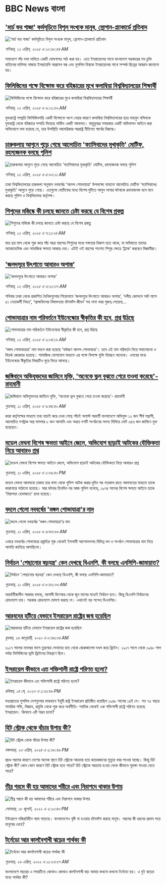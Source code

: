 # BBC News বাংলা## ['মার্চ ফর গাজা' কর্মসূচিতে বিপুল সংখ্যক মানুষ, স্লোগান-প্ল্যাকার্ডে প্রতিবাদ](https://www.bbc.com/bengali/articles/cdxnvxwn5d2o?at_campaign=githubrss)!['মার্চ ফর গাজা' কর্মসূচিতে বিপুল সংখ্যক মানুষ, স্লোগান-প্ল্যাকার্ডে প্রতিবাদ](https://ichef.bbci.co.uk/ace/standard/240/cpsprodpb/dc44/live/63ea5970-1784-11f0-a967-777a0baaf8c3.jpg)_শনিবার, ১২ এপ্রিল, ২০২৫ এ ১০:৩৮:৪৪ AM_সমাবেশে পাঁচ দফা দাবিতে একটি ঘোষণাপত্র পাঠ করা হয়। এতে ইসরায়েলের সাথে বাংলাদেশ সরকারের সব চুক্তি বাতিলের দাবিসহ গাজায় ইসরায়েলি আগ্রাসন বন্ধ এবং মুসলিম বিশ্বকে ইসরায়েলের সাথে সম্পর্ক ছিন্নের আহ্বান জানানো হয়।## [ফিলিস্তিনের পক্ষে বিক্ষোভ করে বহিষ্কারের মুখে কলাম্বিয়া বিশ্ববিদ্যালয়ের শিক্ষার্থী](https://www.bbc.com/bengali/articles/c0qngk9d5gxo?at_campaign=githubrss)![ফিলিস্তিনের পক্ষে বিক্ষোভ করে বহিষ্কারের মুখে কলাম্বিয়া বিশ্ববিদ্যালয়ের শিক্ষার্থী](https://ichef.bbci.co.uk/ace/standard/240/cpsprodpb/9630/live/105435f0-1767-11f0-a455-cf1d5f751d2f.jpg)_শনিবার, ১২ এপ্রিল, ২০২৫ এ ৯:১২:৫৯ AM_যুক্তরাষ্ট্রে সম্প্রতি ফিলিস্তিনপন্থি একটি বিক্ষোভে অংশ নেয়ার কারণে কলাম্বিয়া বিশ্ববিদ্যালয়ের ছাত্র মাহমুদ খলিলকে যুক্তরাষ্ট্র থেকে বহিষ্কারে সম্মতি দিয়েছে মার্কিন একটি আদালত। স্নায়ুযুদ্ধের সময়কার একটি অভিবাসন আইনে করা অভিযোগে বলা হয়েছে যে, তার উপস্থিতি আমেরিকার পররাষ্ট্র নীতিগত স্বার্থের বিরুদ্ধে।## [চারুকলায় আগুনে পুড়ে গেছে আলোচিত 'ফ্যাসিবাদের মুখাকৃতি' মোটিফ, রহস্যজনক বলছে পুলিশ](https://www.bbc.com/bengali/articles/cgm8jrvyxr8o?at_campaign=githubrss)![চারুকলায় আগুনে পুড়ে গেছে আলোচিত 'ফ্যাসিবাদের মুখাকৃতি' মোটিফ, রহস্যজনক বলছে পুলিশ](https://ichef.bbci.co.uk/ace/standard/240/cpsprodpb/da09/live/7883cd70-1758-11f0-b1b3-7358f8d35a35.jpg)_শনিবার, ১২ এপ্রিল, ২০২৫ এ ৫:৩০:১১ AM_ঢাকা বিশ্ববিদ্যালয়ের চারুকলা অনুষদে নববর্ষের 'আনন্দ শোভাযাত্রা' উপলক্ষ্যে বানানো আলোচিত মোটিফ 'ফ্যাসিবাদের মুখাকৃতি' আগুনে পুড়ে গেছে। এতগুলো মোটিফের মধ্যে বিশেষ দুটিতে আগুন লাগার ঘটনাকে রহস্যজনক বলে মনে করছে পুলিশ ও বিশ্ববিদ্যালয় কর্তৃপক্ষ।## [শিশুদের মস্তিষ্কে কী চলছে জানতে চেষ্টা করছে যে বিশেষ প্রকল্প](https://www.bbc.com/bengali/articles/cly1q8zqw2xo?at_campaign=githubrss)![শিশুদের মস্তিষ্কে কী চলছে জানতে চেষ্টা করছে যে বিশেষ প্রকল্প](https://ichef.bbci.co.uk/ace/standard/240/cpsprodpb/1471/live/73441a20-16b5-11f0-8a1e-3ff815141b98.jpg)_শনিবার, ১২ এপ্রিল, ২০২৫ এ ৭:১১:০৪ AM_মাত্র ছয় মাস থেকে শুরু করে পাঁচ বছর বয়সের শিশুদের মধ্যে দক্ষতার বিকাশ হতে থাকে, যা ভবিষ্যতে তাদের অ্যাকাডেমিক এবং সামাজিক ক্ষমতা আকার দেয়। এটাই ওই বয়সের শতশত শিশুর ক্ষেত্রে ‘ট্র্যাক’ করছেন বিজ্ঞানীরা।## ['জলদস্যুর উৎপাতে আবারও অশান্ত'](https://www.bbc.com/bengali/articles/cz790572dj0o?at_campaign=githubrss)!['জলদস্যুর উৎপাতে আবারও অশান্ত'](https://ichef.bbci.co.uk/ace/standard/240/cpsprodpb/3e1b/live/63e9dfb0-1741-11f0-8a1e-3ff815141b98.jpg)_শনিবার, ১২ এপ্রিল, ২০২৫ এ ৩:২১:৩৭ AM_শনিবার ঢাকা থেকে প্রকাশিত দৈনিকগুলোর শিরোনামে ‘জলদস্যুর উৎপাতে আবারও অশান্ত’, ‘দলীয় কোন্দলে আট মাসে ৫১ নেতাকর্মী নিহত’, ‘ল্যান্ডফিলের বিষাক্ততায় হাঁসফাঁস জীবন’ সহ নানা খবর গুরুত্ব পেয়েছে…## [শোভাযাত্রার নাম পরিবর্তনে ইউনেস্কোর স্বীকৃতির কী হবে, প্রশ্ন উঠছে](https://www.bbc.com/bengali/articles/cvg871pnw0zo?at_campaign=githubrss)![শোভাযাত্রার নাম পরিবর্তনে ইউনেস্কোর স্বীকৃতির কী হবে, প্রশ্ন উঠছে](https://ichef.bbci.co.uk/ace/standard/240/cpsprodpb/d0b0/live/91d6aca0-16f1-11f0-b644-13c0d1d79f75.jpg)_শনিবার, ১২ এপ্রিল, ২০২৫ এ ২:০৪:১৯ AM_'মঙ্গল শোভাযাত্রার' নাম বদলে করা হয়েছে 'বর্ষবরণ আনন্দ শোভাযাত্রা'। তবে এই নাম পরিবর্তন নিয়ে সমালোচনা ও বিতর্ক জোরদার হয়েছে। সামাজিক যোগাযোগ মাধ্যমে এর পক্ষে বিপক্ষে যুক্তি দিচ্ছেন অনেকে। এসবের মধ্যে ইউনেস্কোর স্বীকৃতির বিষয়টিও ঘুরে ফিরে আসছে।## [জঙ্গিবাদে অভিযুক্তদের জামিনে মুক্তি, 'অনেকে ভুল বুঝতে পেরে তওবা করেছে'- রাহমানী](https://www.bbc.com/bengali/articles/c3v95kkvq2no?at_campaign=githubrss)![জঙ্গিবাদে অভিযুক্তদের জামিনে মুক্তি, 'অনেকে ভুল বুঝতে পেরে তওবা করেছে'- রাহমানী](https://ichef.bbci.co.uk/ace/standard/240/cpsprodpb/16fb/live/f3ee3230-163f-11f0-a455-cf1d5f751d2f.jpg)_শুক্রবার, ১১ এপ্রিল, ২০২৫ এ ৯:৪৪:৪০ AM_কারা কর্তৃপক্ষের মাধ্যমে তথ্য যাচাই করে দেখা গেছে পাঁচই অগাস্ট পরবর্তী বাংলাদেশে অভিযুক্ত ১২ জন শীর্ষ সন্ত্রাসী, আলোচিত দশট্রাক অস্ত্র মামলার ৮ জন আসামি এবং অন্তত দশটি সংগঠনের সদস্য মিলিয়ে মোট ৩৪৬ জন জামিনে মুক্ত হয়েছেন।## [মডেল মেঘনা বিশেষ ক্ষমতা আইনে জেলে, অভিযোগ ছাড়াই আটকের যৌক্তিকতা নিয়ে আবারও প্রশ্ন](https://www.bbc.com/bengali/articles/cdde224725lo?at_campaign=githubrss)![মডেল মেঘনা বিশেষ ক্ষমতা আইনে জেলে, অভিযোগ ছাড়াই আটকের যৌক্তিকতা নিয়ে আবারও প্রশ্ন](https://ichef.bbci.co.uk/ace/standard/240/cpsprodpb/a1f4/live/560a6d00-16de-11f0-a455-cf1d5f751d2f.jpg)_শুক্রবার, ১১ এপ্রিল, ২০২৫ এ ১:৩৯:৪০ PM_মডেল মেঘনা আলমকে ঢাকায় তার বাসা থেকে পুলিশ আটক করার দুদিন পর গতকাল রাতে  আদালতের মাধ্যমে তাকে কারাগারে পাঠানো হয়েছে। আর ঘটনার তিনদিন পর আজ পুলিশ বলেছে, ১৯৭৪ সালের বিশেষ ক্ষমতা আইনে তাকে 'নিরাপত্তা হেফাজতে' রাখা হয়েছে।## [বদলে গেলো নববর্ষের 'মঙ্গল শোভাযাত্রা'র নাম](https://www.bbc.com/bengali/articles/c0l0nngz64lo?at_campaign=githubrss)![বদলে গেলো নববর্ষের 'মঙ্গল শোভাযাত্রা'র নাম](https://ichef.bbci.co.uk/ace/standard/240/cpsprodpb/46af/live/48942e80-169e-11f0-8a1e-3ff815141b98.jpg)_শুক্রবার, ১১ এপ্রিল, ২০২৫ এ ৬:৪৩:৫৬ AM_এবারে নববর্ষের শোভাযাত্রা প্রস্তুতির শুরু থেকেই ইসলামী আন্দোলনসহ বিভিন্ন দল ও সংগঠন শোভাযাত্রার নাম নিয়ে আপত্তি জানিয়ে আসছিলো।## [নির্বাচন 'পেছানোর ষড়যন্ত্র' কেন দেখছে বিএনপি, কী বলছে এনসিপি-জামায়াত?](https://www.bbc.com/bengali/articles/cjeww5q891xo?at_campaign=githubrss)![নির্বাচন 'পেছানোর ষড়যন্ত্র' কেন দেখছে বিএনপি, কী বলছে এনসিপি-জামায়াত?](https://ichef.bbci.co.uk/ace/standard/240/cpsprodpb/c05f/live/8d061b30-1614-11f0-89a1-d79513460a0a.png)_শুক্রবার, ১১ এপ্রিল, ২০২৫ এ ৮:৪২:৩৩ AM_অন্তর্বর্তীকালীন সরকার বলছে, আগামী ডিসেম্বর থেকে জুন মাসের মধ্যেই নির্বাচন হবে। কিন্তু বিএনপি নির্বাচনের রোডম্যাপ চায়। সরকার রোডম্যাপ ঘোষণা করছে না। এখানেই বড় সন্দেহ বিএনপির।## [আরবদের হটিয়ে যেভাবে ইসরায়েল রাষ্ট্রের জন্ম হয়েছিল](https://www.bbc.com/bengali/news-40351128?at_campaign=githubrss)![আরবদের হটিয়ে যেভাবে ইসরায়েল রাষ্ট্রের জন্ম হয়েছিল](https://ichef.bbci.co.uk/ace/standard/240/cpsprodpb/E823/production/_96572495_615c50f6-ef2a-4927-81d7-abe707054460.jpg)_বুধবার, ২৯ জানুয়ারী, ২০২০ এ ৮:৪৬:৩৪ AM_১৯১৭ সালের নভেম্বর মাসে তুরস্কের সেনাদের হাত থেকে জেরুজালেম দখল করে ব্রিটেন। ১৯১৭ সালে থেকে ১৯৪৮ সাল পর্যন্ত ফিলিস্তিনের ভূমি ব্রিটেনের নিয়ন্ত্রণে ছিল।## [ইসরায়েল কীভাবে এত শক্তিশালী রাষ্ট্রে পরিণত হলো? ](https://www.bbc.com/bengali/articles/cw01w1pp9ljo?at_campaign=githubrss)![ইসরায়েল কীভাবে এত শক্তিশালী রাষ্ট্রে পরিণত হলো? ](https://ichef.bbci.co.uk/ace/standard/240/cpsprodpb/f1a2/live/52ef9870-f18d-11ed-a76e-533966f5f143.jpg)_রবিবার, ১৪ মে, ২০২৩ এ ১:৩১:৪৬ PM_মধ্যপ্রাচ্যের মুসলিম দেশগুলোর মাঝখানে ইহুদী রাষ্ট্র ইসরায়েল প্রতিষ্ঠিত হয়েছিল ১৯৪৮ সালের ১৪ই মে। গত ৭৫ বছরে সামরিক শক্তি, বিজ্ঞান, প্রযুক্তি থেকে শুরু করে অর্থনীতি- সবদিক থেকেই এক শক্তিশালী রাষ্ট্রে পরিণত হয়েছে ইসরায়েল। কিভাবে এটি সম্ভব হলো?## [হিট স্ট্রোক থেকে বাঁচার উপায় কী?](https://www.bbc.com/bengali/articles/cw0vx9lrp91o?at_campaign=githubrss)![হিট স্ট্রোক থেকে বাঁচার উপায় কী?](https://ichef.bbci.co.uk/ace/standard/240/cpsprodpb/5258/live/10402100-017e-11ef-97f7-e98b193ef1b8.jpg)_মঙ্গলবার, ২৩ এপ্রিল, ২০২৪ এ ২:৩৮:৪৬ PM_প্রচণ্ড গরমের কারণে দেশের অনেক স্থানে হিট স্ট্রোকে আক্রান্ত হয়ে কয়েকজনের মৃত্যুর খবর পাওয়া যাচ্ছে। কিন্তু হিট স্ট্রোক কী? কোন কোন কারণে  হিট স্ট্রোক হতে পারে? হিট স্ট্রোকে আক্রান্ত হওয়া থেকে কীভাবে সুরক্ষা পাওয়া যেতে পারে?## [তীব্র গরমে কী হয় আমাদের শরীরে এবং নিরাপদে থাকার উপায়](https://www.bbc.com/bengali/news-62208331?at_campaign=githubrss)![তীব্র গরমে কী হয় আমাদের শরীরে এবং নিরাপদে থাকার উপায়](https://ichef.bbci.co.uk/ace/standard/240/cpsprodpb/14645/production/_125952538_gettyimages-153792684.jpg)_সোমবার, ১৮ জুলাই, ২০২২ এ ২:২০:৪৩ PM_ইউরোপে নজিরবিহীন গরম পড়েছে। বাংলাদেশেও বৃষ্টি না হওয়ায় হাঁসফাঁস করছে মানুষ। গরমের কী ধরনের প্রভাব পড়ে মানুষের দেহে?## [টর্নেডো আর কালবৈশাখী ঝড়ের পার্থক্য কী](https://www.bbc.com/bengali/news-61267622?at_campaign=githubrss)![টর্নেডো আর কালবৈশাখী ঝড়ের পার্থক্য কী](https://ichef.bbci.co.uk/ace/standard/240/cpsprodpb/DB15/production/_124358065_gettyimages-1240264532.jpg)_শুক্রবার, ২৯ এপ্রিল, ২০২২ এ ১১:২৩:৫৭ AM_বাংলাদেশে বছরের এ সময়টিতে কোথাও কোথাও কালবৈশাখী ঝড় আবার কখনো কখনো টর্নেডো হয়। এ দুই ঝড়ের মধ্যে পার্থক্য কী?